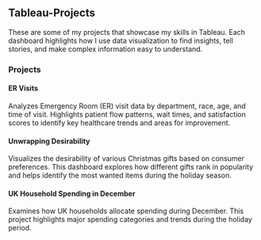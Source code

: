 ## Tableau-Projects
These are some of my projects that showcase my skills in Tableau. Each dashboard highlights how I use data visualization to find insights, tell stories, and make complex information easy to understand.
### Projects
#### ER Visits 
Analyzes Emergency Room (ER) visit data by department, race, age, and time of visit. Highlights patient flow patterns, wait times, and satisfaction scores to identify key healthcare trends and areas for improvement.
#### Unwrapping Desirability
Visualizes the desirability of various Christmas gifts based on consumer preferences. This dashboard explores how different gifts rank in popularity and helps identify the most wanted items during the holiday season​.
#### UK Household Spending in December
Examines how UK households allocate spending during December. This project highlights major spending categories and trends during the holiday period​.
